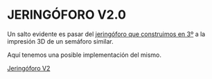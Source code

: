 # **JERINGÓFORO V2.0**

Un salto evidente es pasar del [jeringóforo que construimos en 3º](https://github.com/angelmicelti/TecnoVilladiego3/blob/master/Proyectos/jeringoforo.md) a la impresión 3D de un semáforo similar.  

Aquí tenemos una posible implementación del mismo.  

[Jeringóforo V2](jeringoforoV2.stl)  
